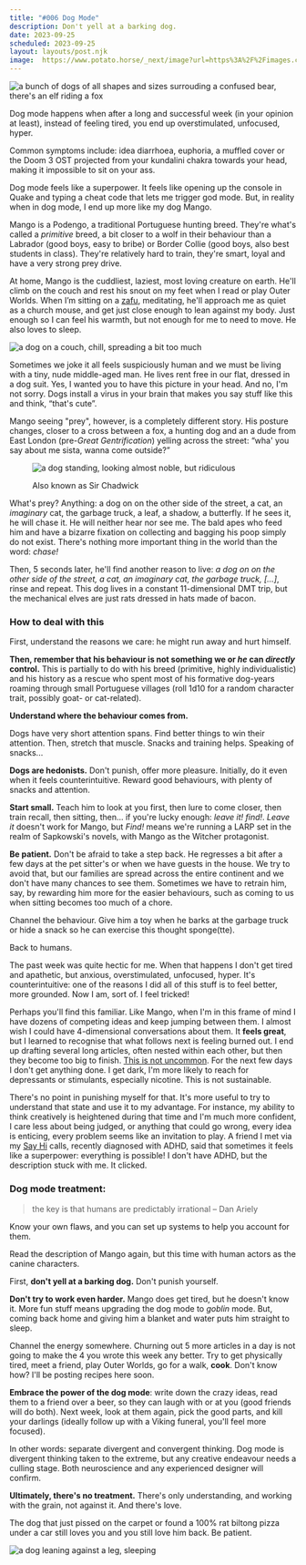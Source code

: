 ```yaml
---
title: "#006 Dog Mode"
description: Don't yell at a barking dog.
date: 2023-09-25
scheduled: 2023-09-25
layout: layouts/post.njk
image:  https://www.potato.horse/_next/image?url=https%3A%2F%2Fimages.ctfassets.net%2Fhyylafu4fjks%2F3WKWuWcniO6PVjc44gdfBZ%2Ff76852eb3f9906e24e01c7b6ca2e9f55%2FUntitled_Artwork_3.png&w=3840&q=75
---
```

![a bunch of dogs of all shapes and sizes surrouding a confused bear, there's an elf riding a fox](../../img/006/dog-mode.png)

Dog mode happens when after a long and successful week (in your opinion at least), instead of feeling tired, you end up overstimulated, unfocused, hyper.

Common symptoms include: idea diarrhoea, euphoria, a muffled cover or the Doom 3 OST projected from your kundalini chakra towards your head, making it impossible to sit on your ass.

Dog mode feels like a superpower. It feels like opening up the console in Quake and typing a cheat code that lets me trigger god mode. But, in reality when in dog mode, I end up more like my dog Mango.


Mango is a Podengo, a traditional Portuguese hunting breed. They're what's called a *primitive* breed, a bit closer to a wolf in their behaviour than a Labrador  (good boys, easy to bribe) or Border Collie (good boys, also best students in class). They're relatively hard to train, they're smart, loyal and have a very strong prey drive. 

At home, Mango is the cuddliest, laziest, most loving creature on earth. He'll climb on the couch and rest  his snout on my feet when I read or play Outer Worlds. When I’m sitting on a [zafu](https://en.wikipedia.org/wiki/Zafu), meditating, he'll approach me as quiet as a church mouse, and get just close enough to lean against my body. Just enough so I can feel his warmth, but not enough for me to need to move. He also loves to sleep.

![a dog on a couch, chill, spreading a bit too much](../../img/006/mango.jpeg)

Sometimes we joke  it all  feels suspiciously human and we must be living with a tiny, nude middle-aged man. He lives rent free in our flat, dressed in a dog suit. Yes, I wanted you to have this picture in your head. And no, I'm not sorry. Dogs install a virus in your brain that makes you say stuff like this and think, “that's cute”.

Mango seeing "prey", however, is a completely different story. His  posture changes,  closer to a cross between a fox, a hunting dog and an a dude from East London (pre-*Great Gentrification*) yelling across the street: “wha' you say about me sista, wanna come outside?” 

<figure>

![a dog standing, looking almost noble, but ridiculous](../../img/006/sir-chadwick.jpeg)

<figcaption>
Also known as Sir Chadwick
</figcaption>
</figure>

What's prey? Anything: a dog on on the other side of the street, a cat, an *imaginary* cat, the garbage truck, a leaf, a shadow, a butterfly. If he sees it, he will chase it. He will neither hear nor see me. The bald apes who feed him and have a bizarre fixation on collecting and bagging his poop simply do not exist. There's nothing more important thing in the world than the word: *chase!*

Then, 5 seconds later, he'll find another reason to live: *a dog on on the other side of the street, a cat, an imaginary cat, the garbage truck, [...]*, rinse and repeat. This dog lives in a constant 11-dimensional DMT trip, but the mechanical elves are just rats dressed in hats made of bacon.

### How to deal with this

First, understand the reasons we care: he might run away and hurt himself.

**Then, remember that his behaviour is not something we or *he* can *directly* control.** This  is partially to do with his breed (primitive, highly individualistic) and his history as a rescue who spent most of his formative dog-years roaming through small Portuguese villages (roll 1d10 for a random character trait, possibly goat- or cat-related).

**Understand where the behaviour comes from.** 

Dogs have very short attention spans. Find better things to win their attention. Then, stretch that muscle. Snacks and training helps. Speaking of snacks...

**Dogs are hedonists.** Don't punish, offer more pleasure. Initially, do it even when it feels counterintuitive. Reward good behaviours, with plenty of snacks and attention. 

**Start small.** Teach him to look at you first, then lure to come closer, then train recall, then sitting, then... if you're lucky enough: *leave it!* *find!*. *Leave it* doesn't work for Mango, but *Find!* means we're running a LARP set in the realm of Sapkowski's novels, with Mango as the Witcher protagonist.

**Be patient.** Don't be afraid to take a step back. He regresses a bit after a few days at the pet sitter's or when we have guests in the house. We try to avoid that, but our families are spread across the entire continent and we don't have many chances to see them. Sometimes we have to retrain him, say, by rewarding him more for the easier behaviours, such as coming to us when sitting becomes too much of a chore.

Channel the behaviour. Give him a toy when he barks at the garbage truck or hide a snack so he can exercise this thought sponge(tte).

Back to humans. 

The past week was quite hectic for me. When that happens I don't get tired and apathetic, but anxious, overstimulated, unfocused, hyper. It's counterintuitive: one of the reasons I did all of this stuff is to feel better, more grounded. Now I am, sort of. I feel tricked!

Perhaps you'll find this familiar. Like Mango, when I'm in this frame of mind I have dozens of competing ideas and keep jumping between them. I almost wish I could have 4-dimensional conversations about them. It **feels great**, but I learned to recognise that what follows next is feeling burned out. I end up drafting several long articles, often nested within each other, but then they become too big to finish. [This is not uncommon](https://addyosmani.com/blog/write-learn/). For the next few days I don't get anything done. I get dark, I'm more likely to reach for depressants or stimulants, especially nicotine. This is not sustainable. 

There's no point in punishing myself for that. It's more useful to try to understand that state and use  it  to my advantage. For instance, my ability to think creatively is heightened during that time and I'm much more confident, I care less about being judged, or anything that could go wrong, every idea is enticing, every problem seems like an invitation to play. A friend I met via my [Say Hi](https://sonnet.io/posts/hi) calls, recently diagnosed with ADHD, said that sometimes it feels like a superpower: everything is possible! I don't have ADHD, but the description stuck with me. It clicked.

### Dog mode treatment:


> the key is that humans are predictably irrational
> – Dan Ariely

Know your own flaws, and you can set up systems to help you account for them.

Read the description of Mango again, but this time with human actors as the canine characters. 

First, **don't yell at a barking dog.**  Don't punish yourself.

**Don't try to work even harder.**  Mango does get tired, but he doesn't know it. More fun stuff means upgrading the dog mode to *goblin* mode. But, coming back home and giving him a blanket and water puts him straight to sleep.

Channel the energy somewhere. Churning out 5 more articles in a day is not going to make the 4 you wrote this week any better. Try to get physically tired, meet a friend, play Outer Worlds, go for a walk, **cook**. Don't know how? I'll be posting recipes here soon.

**Embrace the power of the dog mode**: write down the crazy ideas, read them to a friend over a beer, so they can laugh with or at you (good friends will do both). Next week, look at them again, pick the good parts, and kill your darlings (ideally follow up with a Viking funeral, you'll feel more focused).

In other words: separate divergent and convergent thinking. Dog mode is divergent thinking taken to the extreme, but any creative endeavour needs a culling stage. Both neuroscience and any experienced designer will confirm.


**Ultimately, there's no treatment.** There's only understanding, and working with the grain, not against it. And there's love. 

The dog that just pissed on the carpet or found a 100% rat biltong pizza under a car still loves you and you still love him back. Be patient.

![a dog leaning against a leg, sleeping](../../img/006/mango-cuddle.jpeg)







